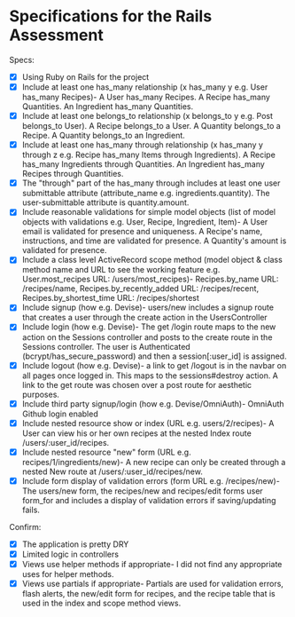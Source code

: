 # Specifications for the Rails Assessment

Specs:
- [x] Using Ruby on Rails for the project
- [x] Include at least one has_many relationship (x has_many y e.g. User has_many Recipes)- A User has_many Recipes. A Recipe has_many Quantities. An Ingredient has_many Quantities.
- [x] Include at least one belongs_to relationship (x belongs_to y e.g. Post belongs_to User). A Recipe belongs_to a User. A Quantity belongs_to a Recipe. A Quantity belongs_to an Ingredient.
- [x] Include at least one has_many through relationship (x has_many y through z e.g. Recipe has_many Items through Ingredients). A Recipe has_many Ingredients through Quantities. An Ingredient has_many Recipes through Quantities.
- [x] The "through" part of the has_many through includes at least one user submittable attribute (attribute_name e.g. ingredients.quantity). The user-submittable attribute is quantity.amount.
- [x] Include reasonable validations for simple model objects (list of model objects with validations e.g. User, Recipe, Ingredient, Item)- A User email is validated for presence and uniqueness. A Recipe's name, instructions, and time are validated for presence. A Quantity's amount is validated for presence.
- [x] Include a class level ActiveRecord scope method (model object & class method name and URL to see the working feature e.g. User.most_recipes URL: /users/most_recipes)- Recipes.by_name URL: /recipes/name, Recipes.by_recently_added URL: /recipes/recent, Recipes.by_shortest_time URL: /recipes/shortest
- [x] Include signup (how e.g. Devise)- users/new includes a signup route that creates a user through the create action in the UsersController
- [x] Include login (how e.g. Devise)- The get /login route maps to the new action on the Sessions controller and posts to the create route in the Sessions controller. The user is Authenticated (bcrypt/has_secure_password) and then a session[:user_id] is assigned.
- [x] Include logout (how e.g. Devise)- a link to get /logout is in the navbar on all pages once logged in. This maps to the sessions#destroy action. A link to the get route was chosen over a post route for aesthetic purposes.
- [x] Include third party signup/login (how e.g. Devise/OmniAuth)- OmniAuth Github login enabled
- [x] Include nested resource show or index (URL e.g. users/2/recipes)- A User can view his or her own recipes at the nested Index route /users/:user_id/recipes.
- [x] Include nested resource "new" form (URL e.g. recipes/1/ingredients/new)- A new recipe can only be created through a nested New route at /users/:user_id/recipes/new.
- [x] Include form display of validation errors (form URL e.g. /recipes/new)- The users/new form, the recipes/new and recipes/edit forms user form_for and includes a display of validation errors if saving/updating fails.

Confirm:
- [x] The application is pretty DRY
- [x] Limited logic in controllers
- [x] Views use helper methods if appropriate- I did not find any appropriate uses for helper methods.
- [x] Views use partials if appropriate- Partials are used for validation errors, flash alerts, the new/edit form for recipes, and the recipe table that is used in the index and scope method views.

